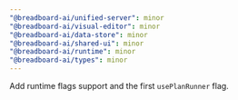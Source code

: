 ```yaml
---
"@breadboard-ai/unified-server": minor
"@breadboard-ai/visual-editor": minor
"@breadboard-ai/data-store": minor
"@breadboard-ai/shared-ui": minor
"@breadboard-ai/runtime": minor
"@breadboard-ai/types": minor
---
```


Add runtime flags support and the first `usePlanRunner` flag.
